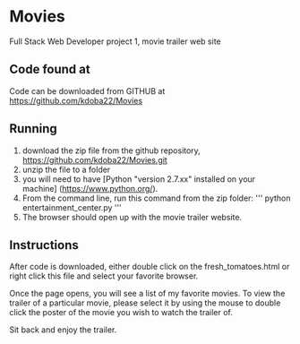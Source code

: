 # Movies
Full Stack Web Developer project 1, movie trailer web site

## Code found at
Code can be downloaded from GITHUB  at https://github.com/kdoba22/Movies

## Running
1.  download the zip file from the github repository, https://github.com/kdoba22/Movies.git
2.  unzip the file to a folder
3.  you will need to have [Python "version 2.7.xx" installed on your machine] (https://www.python.org/).
4.  From the command line, run this command from the zip folder:  ''' python entertainment_center.py '''
5.  The browser should open up with the movie trailer website.


## Instructions
After code is downloaded, either double click on the fresh_tomatoes.html or right click this file and select your favorite browser.

Once the page opens, you will see a list of my favorite movies.
To view the trailer of a particular movie, please select it by  using the mouse to double click the poster of the movie you wish to watch the trailer of.

Sit back and enjoy the trailer.
